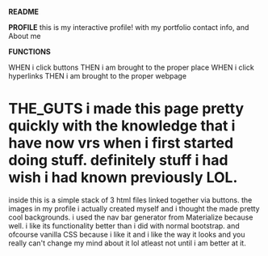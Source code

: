 **README**

**PROFILE**
this is my interactive profile! with my portfolio contact info, and About me

**FUNCTIONS**

WHEN i click buttons
THEN i am brought to the proper place
WHEN i click hyperlinks
THEN i am brought to the proper webpage

**THE_GUTS**
i made this page pretty quickly with the knowledge that i have now vrs when i first started doing stuff. definitely stuff i had wish i had known previously LOL.
===========
inside this is a simple stack of 3 html files linked together via buttons. 
the images in my profile i actually created myself and i thought the made pretty cool backgrounds. i used the nav bar generator from Materialize because well. i like its functionality better than i did with normal bootstrap. and ofcourse vanilla CSS because i like it and i like the way it looks and you really can't change my mind about it lol atleast not until i am better at it. <cough>

